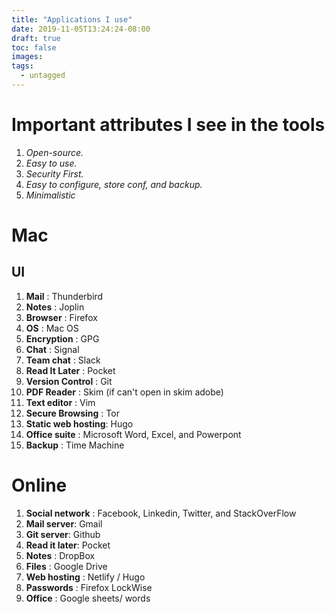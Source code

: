 ```yaml
---
title: "Applications I use"
date: 2019-11-05T13:24:24-08:00
draft: true
toc: false
images:
tags:
  - untagged
---
```


# Important attributes I see in the tools

1. *Open-source.*
2. *Easy to use.*
2. *Security First.*
3. *Easy to configure, store conf, and backup.*
4. *Minimalistic*

# Mac

## UI
1.  **Mail**       : Thunderbird
2.  **Notes**      : Joplin
3.  **Browser**    : Firefox
4.  **OS**         : Mac OS
5.  **Encryption** : GPG
6.  **Chat**       : Signal
7.  **Team chat**   : Slack
7.  **Read It Later** : Pocket
8.  **Version Control** : Git
9.  **PDF Reader** : Skim (if can't open in skim adobe)
10. **Text editor** : Vim
11. **Secure Browsing** : Tor
12. **Static web hosting**: Hugo
13. **Office suite** : Microsoft Word, Excel, and Powerpont
14. **Backup** : Time Machine

# Online

1. **Social network** : Facebook, Linkedin, Twitter, and StackOverFlow
2. **Mail server**: Gmail
3. **Git server**: Github
4. **Read it later**: Pocket
5. **Notes** : DropBox
6. **Files** : Google Drive
7. **Web hosting** : Netlify / Hugo
8. **Passwords** : Firefox LockWise
9. **Office** : Google sheets/ words

